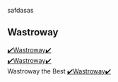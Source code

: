 <deatils>safdasas</details>
<h2>Wastroway</h2>
<a href="#" rel="nofollow">✔️Wastroway✔️</a><br>
<a href="#" rel="nofollow">✔️Wastroway✔️</a><br>
Wastroway the Best
<a href="#" rel="nofollow">✔️Wastroway✔️</a><br>
